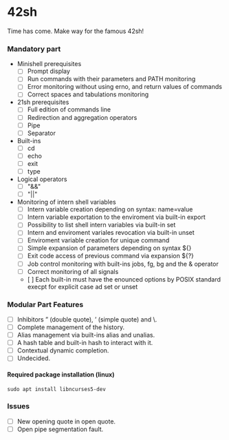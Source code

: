 # 42sh
Time has come. Make way for the famous 42sh!

### Mandatory part
- Minishell prerequisites
	- [ ] Prompt display
	- [ ] Run commands with their parameters and PATH monitoring
	- [ ] Error monitoring without using erno, and return values of commands
	- [ ] Correct spaces and tabulations monitoring
- 21sh prerequisites
	- [ ] Full edition of commands line
	- [ ] Redirection and aggregation operators
	- [ ] Pipe
	- [ ] Separator
- Built-ins
	- [ ] cd
	- [ ] echo
	- [ ] exit
	- [ ] type
- Logical operators
	- [ ] "&&"
	- [ ] "||"
- Monitoring of intern shell variables
	- [ ] Intern variable creation depending on syntax: name=value
	- [ ] Intern variable exportation to the enviroment via built-in export
	- [ ] Possibility to list shell intern variables via built-in set
	- [ ] Intern and enviroment variales revocation via built-in unset
	- [ ] Enviroment variable creation for unique command
	- [ ] Simple expansion of parameters depending on syntax ${}
	- [ ] Exit code access of previous command via expansion ${?}
	- [ ] Job control monitoring with built-ins jobs, fg, bg and the & operator
	- [ ] Correct monitoring of all signals
	- [ ] Each built-in must have the enounced options by POSIX standard execpt for explicit case ad set or unset

### Modular Part Features
- [ ] Inhibitors ” (double quote), ’ (simple quote) and \\.
- [ ] Complete management of the history.
- [ ] Alias management via built-ins alias and unalias.
- [ ] A hash table and built-in hash to interact with it.
- [ ] Contextual dynamic completion.
- [ ] Undecided.

#### Required package installation (linux)
```
sudo apt install libncurses5-dev
```

### Issues
- [ ] New opening quote in open quote.
- [ ] Open pipe segmentation fault.
